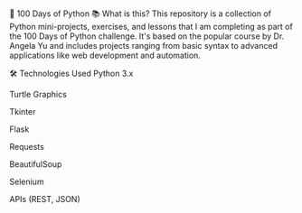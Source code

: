 🐍 100 Days of Python
📚 What is this?
This repository is a collection of Python mini-projects, exercises, and lessons that I am completing as part of the 100 Days of Python challenge.
It's based on the popular course by Dr. Angela Yu and includes projects ranging from basic syntax to advanced applications like web development and automation.

🛠️ Technologies Used
Python 3.x

Turtle Graphics

Tkinter

Flask

Requests

BeautifulSoup

Selenium

APIs (REST, JSON)
